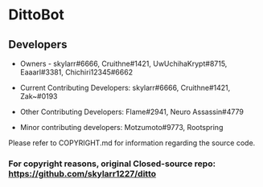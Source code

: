 # DittoBot

## Developers
- Owners - skylarr#6666, Cruithne#1421, UwUchihaKrypt#8715, Eaaarl#3381, Chichiri12345#6662

- Current Contributing Developers: skylarr#6666, Cruithne#1421, Zak~#0193

- Other Contributing Developers:  Flame#2941, Neuro Assassin#4779

- Minor contributing developers: Motzumoto#9773, Rootspring

Please refer to COPYRIGHT.md for information regarding the source code.

### For copyright reasons, original Closed-source repo: https://github.com/skylarr1227/ditto
